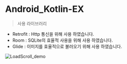 # Android_Kotlin-EX

> 사용 라이브러리
- Retrofit : Http 통신을 위해 사용 하였습니다.
- Room : SQLite의 효율적 사용을 위해 사용 하였습니다.
- Glide : 이미지를 효율적으로 불러오기 위해 사용 하였습니다.

![LoadScroll_demo](https://user-images.githubusercontent.com/68496830/163597521-113534b9-843c-49eb-b45c-32cd408ae26f.gif)
